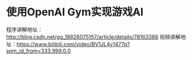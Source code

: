 # 使用OpenAI Gym实现游戏AI
程序讲解地址：http://blog.csdn.net/gg_18826075157/article/details/78163386
视频讲解地址：https://www.bilibili.com/video/BV1JL4y1477p?spm_id_from=333.999.0.0